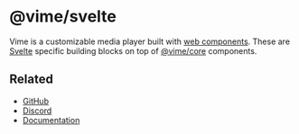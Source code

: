 # @vime/svelte

Vime is a customizable media player built with [web components](https://developer.mozilla.org/en-US/docs/Web/Web_Components). These are [Svelte](https://svelte.dev) specific building blocks on top of 
[@vime/core](https://www.npmjs.com/package/@vime/core) components.

## Related

- [GitHub](https://github.com/vime-js/vime)
- [Discord](https://discord.gg/feZ6cAE)
- [Documentation](https://vimejs.com)
